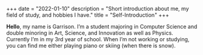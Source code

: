 +++
date = "2022-01-10"
description = "Short introduction about me, my field of study, and hobbies I have."
title = "Self-Introduction"
+++

**Hello**, my name is Garrison.  I’m a student majoring in Computer Science and double minoring in Art, Science, and Innovation as well as Physics.  Currently I’m in my 3rd year of school.  When I’m not working or studying, you can find me either playing piano or skiing (when there is snow).
